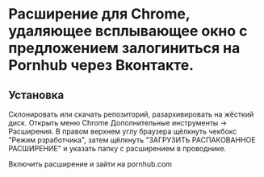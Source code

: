 # Расширение для Chrome, удаляющее всплывающее окно с предложением залогиниться на Pornhub через Вконтакте.

## Установка

Склонировать или скачать репозиторий, разархивировать на жёсткий диск. Открыть меню Chrome Дополнительные инструменты -> Расширения. В правом верхнем углу браузера щёлкнуть чекбокс "Режим рзработчика", затем щёлкнуть "ЗАГРУЗИТЬ РАСПАКОВАННОЕ РАСШИРЕНИЕ" и указать папку с расширением в проводнике.

Включить расширение и зайти на pornhub.com
